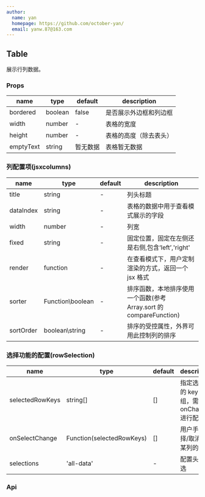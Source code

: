 ```yaml
---
author:
  name: yan
  homepage: https://github.com/october-yan/
  email: yanw.87@163.com
---
```


## Table

展示行列数据。

### Props
|name|type|default|description|
|---|---|---|---|
| bordered | boolean | false | 是否展示外边框和列边框 |
| width | number | - | 表格的宽度 |
| height | number | - | 表格的高度（除去表头） |
| emptyText | string | 暂无数据 | 表格暂无数据 |

### 列配置项(jsxcolumns)
|name|type|default|description|
|---|---|---|---|
| title | string | - | 列头标题 |
| dataIndex | string | - | 表格的数据中用于查看模式展示的字段 |
| width | number | - | 列宽 |
| fixed | string | - | 固定位置，固定在左侧还是右侧,包含‘left’,'right' |
| render | function | - | 在查看模式下，用户定制渲染的方式，返回一个 jsx 格式|
| sorter | Function\boolean | - | 排序函数，本地排序使用一个函数(参考 Array.sort 的 compareFunction)|
| sortOrder | boolean\string | - | 排序的受控属性，外界可用此控制列的排序|

### 选择功能的配置(rowSelection)
|name|type|default|description|
|---|---|---|---|
| selectedRowKeys | string[] | [] | 指定选中项的 key 数组，需要和 onChange 进行配合 |
| onSelectChange | Function(selectedRowKeys) | [] | 用户手动选择/取消选择某列的回调 |
| selections | 'all-data' | - | 配置头部全选 |


### Api